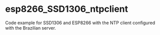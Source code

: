 # esp8266_SSD1306_ntpclient
Code example for SSD1306 and ESP8266 with the NTP client configured with the Brazilian server.
